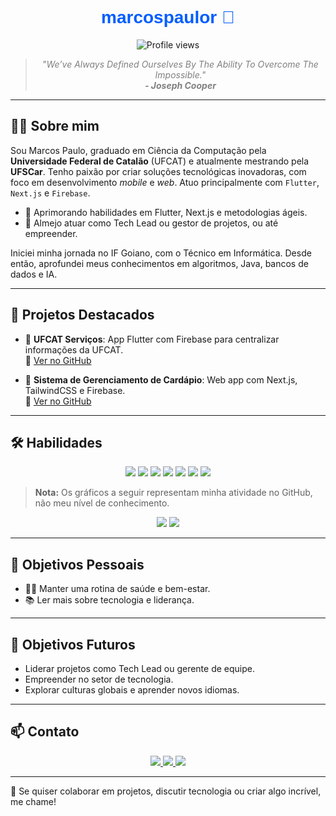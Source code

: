 <h1 align="center" style="color:#005dff; font-family: Tahoma, sans-serif;">marcospaulor 🚀</h1>
<p align="center">
  <img src="https://komarev.com/ghpvc/?username=marcospaulor&color=005dff" alt="Profile views" />
</p>
<blockquote align="center" style="font-style: italic; color: gray;">
  "We’ve Always Defined Ourselves By The Ability To Overcome The Impossible." <br />
  <strong>- Joseph Cooper</strong>
</blockquote>

---

## 👨‍💻 Sobre mim

Sou Marcos Paulo, graduado em Ciência da Computação pela <strong>Universidade Federal de Catalão</strong> (UFCAT) e atualmente mestrando pela <strong>UFSCar</strong>. Tenho paixão por criar soluções tecnológicas inovadoras, com foco em desenvolvimento <em>mobile</em> e <em>web</em>. Atuo principalmente com <code>Flutter</code>, <code>Next.js</code> e <code>Firebase</code>.

- 🌱 Aprimorando habilidades em Flutter, Next.js e metodologias ágeis.  
- 💼 Almejo atuar como Tech Lead ou gestor de projetos, ou até empreender.

Iniciei minha jornada no IF Goiano, com o Técnico em Informática. Desde então, aprofundei meus conhecimentos em algoritmos, Java, bancos de dados e IA.

---

## 🚀 Projetos Destacados

- 🎯 <strong>UFCAT Serviços</strong>: App Flutter com Firebase para centralizar informações da UFCAT.  
  🔗 [Ver no GitHub](https://github.com/marcospaulor/ufcat_app)

- 🧩 <strong>Sistema de Gerenciamento de Cardápio</strong>: Web app com Next.js, TailwindCSS e Firebase.  
  🔗 [Ver no GitHub](https://github.com/marcospaulor/ru-ufcat-menu)

---

## 🛠️ Habilidades

<p align="center">
  <img src="https://img.shields.io/badge/Flutter-02569B?style=for-the-badge&logo=flutter&logoColor=white" />
  <img src="https://img.shields.io/badge/Dart-0175C2?style=for-the-badge&logo=dart&logoColor=white" />
  <img src="https://img.shields.io/badge/Next.js-000000?style=for-the-badge&logo=nextdotjs&logoColor=white" />
  <img src="https://img.shields.io/badge/Firebase-FFCA28?style=for-the-badge&logo=firebase&logoColor=black" />
  <img src="https://img.shields.io/badge/Java-007396?style=for-the-badge&logo=java&logoColor=white" />
  <img src="https://img.shields.io/badge/JavaScript-F7DF1E?style=for-the-badge&logo=javascript&logoColor=black" />
  <img src="https://img.shields.io/badge/C-00599C?style=for-the-badge&logo=c&logoColor=white" />
</p>

> **Nota:** Os gráficos a seguir representam minha atividade no GitHub, não meu nível de conhecimento.

<p align="center">
  <img src="https://github-readme-stats.vercel.app/api?username=marcospaulor&show_icons=true&rank_icon=github&theme=highcontrast" />
  <img src="https://github-readme-stats.vercel.app/api/top-langs/?username=marcospaulor&layout=compact&theme=highcontrast" />
</p>

---

## 🎯 Objetivos Pessoais

- 🏋️‍♂️ Manter uma rotina de saúde e bem-estar.  
- 📚 Ler mais sobre tecnologia e liderança.

---

## 🌟 Objetivos Futuros

- Liderar projetos como Tech Lead ou gerente de equipe.  
- Empreender no setor de tecnologia.  
- Explorar culturas globais e aprender novos idiomas.

---

## 📫 Contato

<p align="center">
  <a href="mailto:dev.silva.marcos@gmail.com">
    <img src="https://img.shields.io/badge/Email-EA4335?style=for-the-badge&logo=gmail&logoColor=white" />
  </a>
  <a href="https://www.linkedin.com/in/marcospaulor">
    <img src="https://img.shields.io/badge/LinkedIn-0A66C2?style=for-the-badge&logo=linkedin&logoColor=white" />
  </a>
  <a href="https://twitter.com/marcospaulor_">
    <img src="https://img.shields.io/badge/Twitter-1DA1F2?style=for-the-badge&logo=twitter&logoColor=white" />
  </a>
</p>

---

💬 Se quiser colaborar em projetos, discutir tecnologia ou criar algo incrível, me chame!
